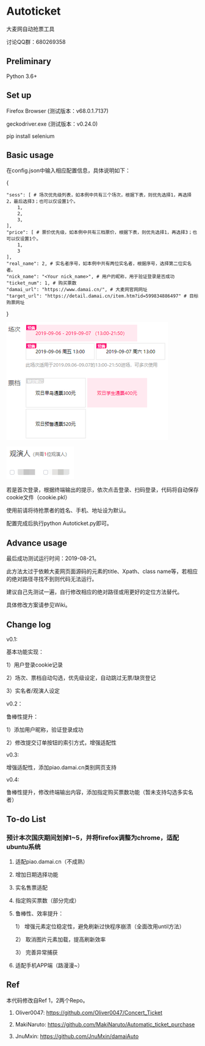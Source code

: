 # Autoticket
大麦网自动抢票工具

讨论QQ群：680269358

## Preliminary
Python 3.6+

## Set up
Firefox Browser (测试版本：v68.0.1.7137)

geckodriver.exe (测试版本：v0.24.0)

pip install selenium

## Basic usage
在config.json中输入相应配置信息，具体说明如下：

{
    
    "sess": [ # 场次优先级列表，如本例中共有三个场次，根据下表，则优先选择1，再选择2，最后选择3；也可以仅设置1个。
        1,
        2,
        3,
    ],
    "price": [ # 票价优先级，如本例中共有三档票价，根据下表，则优先选择1，再选择3；也可以仅设置1个。
        1,
        3
    ],
    "real_name": 2, # 实名者序号，如本例中共有两位实名者，根据序号，选择第二位实名者。
    "nick_name": "<Your nick_name>", # 用户的昵称，用于验证登录是否成功
    "ticket_num": 1, # 购买票数
    "damai_url": "https://www.damai.cn/", # 大麦网官网网址
    "target_url": "https://detail.damai.cn/item.htm?id=599834886497" # 目标购票网址
    
}

![avatar](/picture/1.png)

![avatar](/picture/2.png)

若是首次登录，根据终端输出的提示，依次点击登录、扫码登录，代码将自动保存cookie文件（cookie.pkl）

使用前请将待抢票者的姓名、手机、地址设为默认。

配置完成后执行python Autoticket.py即可。

## Advance usage
最后成功测试运行时间：2019-08-21。

此方法太过于依赖大麦网页面源码的元素的title、Xpath、class name等，若相应的绝对路径寻找不到则代码无法运行。

建议自己先测试一遍，自行修改相应的绝对路径或用更好的定位方法替代。

具体修改方案请参见Wiki。

## Change log

v0.1: 

基本功能实现：

  1）用户登录cookie记录
  
  2）场次、票档自动勾选，优先级设定，自动跳过无票/缺货登记
  
  3）实名者/观演人设定
  
v0.2：

鲁棒性提升：

  1）添加用户昵称，验证登录成功
  
  2）修改提交订单按钮的索引方式，增强适配性
  
v0.3:

增强适配性，添加piao.damai.cn类别网页支持

v0.4:

鲁棒性提升，修改终端输出内容，添加指定购买票数功能（暂未支持勾选多实名者）
  
## To-do List

### 预计本次国庆期间划掉1~5，并将firefox调整为chrome，适配ubuntu系统

1. 适配piao.damai.cn（不成熟）

2. 增加日期选择功能

3. 实名售票适配

4. 指定购买票数（部分完成）

5. 鲁棒性、效率提升：

    1） 增强元素定位稳定性，避免刷新过快程序崩溃（全面改用until方法）
    
    2） 取消图片元素加载，提高刷新效率
    
    3） 完善异常捕获

6. 适配手机APP端（路漫漫~）

## Ref
本代码修改自Ref 1，2两个Repo。

1. Oliver0047: https://github.com/Oliver0047/Concert_Ticket

2. MakiNaruto: https://github.com/MakiNaruto/Automatic_ticket_purchase

3. JnuMxin: https://github.com/JnuMxin/damaiAuto
